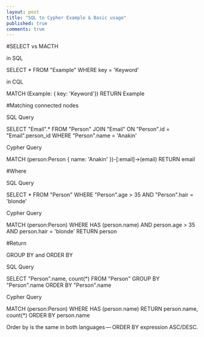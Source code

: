 ```yaml
---
layout: post
title: "SQL to Cypher Example & Basic usage"
published: true
comments: true
---
```

#SELECT vs MACTH

in SQL 

SELECT *
FROM "Example"
WHERE key = 'Keyword'

in CQL

MATCH (Example: { key: 'Keyword'})
RETURN Example

#Matching connected nodes 

SQL Query

SELECT "Email".*
FROM "Person"
JOIN "Email" ON "Person".id = "Email".person_id
WHERE "Person".name = 'Anakin'

Cypher Query

MATCH (person:Person { name: 'Anakin' })-[:email]->(email)
RETURN email

#Where

SQL Query

SELECT *
FROM "Person"
WHERE "Person".age > 35 AND "Person".hair = 'blonde'

Cypher Query

MATCH (person:Person)
WHERE HAS (person.name) AND person.age > 35 AND person.hair = 'blonde'
RETURN person

#Return

GROUP BY and ORDER BY

SQL Query 

SELECT "Person".name, count(*)
FROM "Person"
GROUP BY "Person".name
ORDER BY "Person".name

Cypher Query

MATCH (person:Person)
WHERE HAS (person.name)
RETURN person.name, count(*)
ORDER BY person.name

Order by is the same in both languages — ORDER BY expression ASC/DESC.


